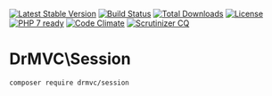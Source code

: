 [![Latest Stable Version](https://poser.pugx.org/drmvc/session/v/stable)](https://packagist.org/packages/drmvc/session)
[![Build Status](https://travis-ci.org/drmvc/session.svg?branch=master)](https://travis-ci.org/drmvc/session)
[![Total Downloads](https://poser.pugx.org/drmvc/session/downloads)](https://packagist.org/packages/drmvc/session)
[![License](https://poser.pugx.org/drmvc/session/license)](https://packagist.org/packages/drmvc/session)
[![PHP 7 ready](https://php7ready.timesplinter.ch/drmvc/session/master/badge.svg)](https://travis-ci.org/drmvc/session)
[![Code Climate](https://codeclimate.com/github/drmvc/session/badges/gpa.svg)](https://codeclimate.com/github/drmvc/session)
[![Scrutinizer CQ](https://scrutinizer-ci.com/g/drmvc/session/badges/quality-score.png?b=master)](https://scrutinizer-ci.com/g/drmvc/session/)

# DrMVC\Session

    composer require drmvc/session
